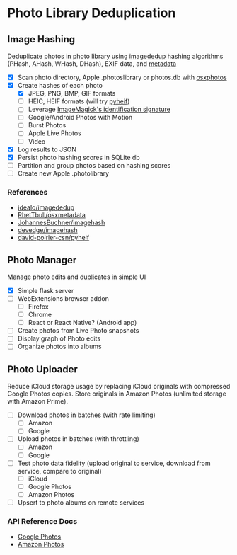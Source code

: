 # Photo Library Deduplication

## Image Hashing

Deduplicate photos in photo library using [imagededup](https://idealo.github.io/imagededup/) hashing algorithms (PHash, AHash, WHash, DHash), EXIF data, and [metadata](https://github.com/RhetTbull/osxmetadata)

- [x] Scan photo directory, Apple .photoslibrary or photos.db with [osxphotos](https://github.com/RhetTbull/osxphotos)
- [x] Create hashes of each photo
  - [x] JPEG, PNG, BMP, GIF formats
  - [ ] HEIC, HEIF formats (will try [pyheif](https://github.com/david-poirier-csn/pyheif))
  - [ ] Leverage [ImageMagick's identification signature](https://imagemagick.org/script/identify.php)
  - [ ] Google/Android Photos with Motion
  - [ ] Burst Photos
  - [ ] Apple Live Photos
  - [ ] Video
- [x] Log results to JSON
- [x] Persist photo hashing scores in SQLite db
- [ ] Partition and group photos based on hashing scores
- [ ] Create new Apple .photolibrary

### References

- [idealo/imagededup](https://github.com/idealo/imagededup)
- [RhetTbull/osxmetadata](https://github.com/RhetTbull/osxmetadata)
- [JohannesBuchner/imagehash](https://github.com/JohannesBuchner/imagehash)
- [devedge/imagehash](https://github.com/devedge/imagehash)
- [david-poirier-csn/pyheif](https://github.com/david-poirier-csn/pyheif)

## Photo Manager

Manage photo edits and duplicates in simple UI

- [x] Simple flask server
- [ ] WebExtensions browser addon
  - [ ] Firefox
  - [ ] Chrome
  - [ ] React or React Native? (Android app)
- [ ] Create photos from Live Photo snapshots
- [ ] Display graph of Photo edits
- [ ] Organize photos into albums

## Photo Uploader

Reduce iCloud storage usage by replacing iCloud originals with compressed Google Photos copies. Store originals in Amazon Photos (unlimited storage with Amazon Prime).

- [ ] Download photos in batches (with rate limiting)
  - [ ] Amazon
  - [ ] Google
- [ ] Upload photos in batches (with throttling)
  - [ ] Amazon
  - [ ] Google
- [ ] Test photo data fidelity (upload original to service, download from service, compare to original)
  - [ ] iCloud
  - [ ] Google Photos
  - [ ] Amazon Photos
- [ ] Upsert to photo albums on remote services

### API Reference Docs

- [Google Photos](https://developers.google.com/photos/library/reference/rest)
- [Amazon Photos](https://developer.amazon.com/docs/amazon-drive/ad-restful-api-nodes.html)

